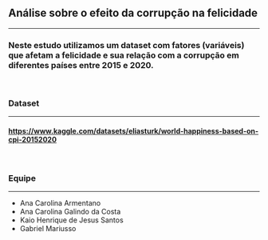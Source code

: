 ## **Análise sobre o efeito da corrupção na felicidade**
---
### Neste estudo utilizamos um dataset com fatores (variáveis) que afetam a felicidade e sua relação com a corrupção em diferentes países entre 2015 e 2020.
&nbsp;

### **Dataset**
---
#### https://www.kaggle.com/datasets/eliasturk/world-happiness-based-on-cpi-20152020
&nbsp;

### **Equipe**
---
* Ana Carolina Armentano
* Ana Carolina Galindo da Costa
* Kaio Henrique de Jesus Santos
* Gabriel Mariusso
&nbsp;